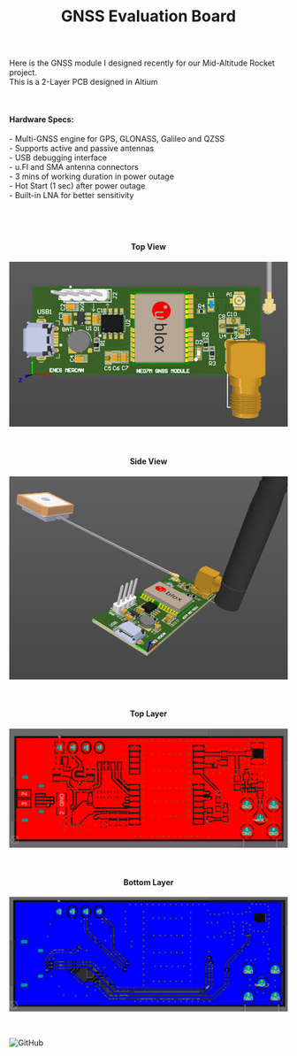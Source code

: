 <!-- BAŞLIK -->
<h1> 
  <p align="center">
     GNSS Evaluation Board
  </p>
</h1>

</br>

<!-- GİRİŞ -->

<p> Here is the GNSS module I designed recently for our Mid-Altitude Rocket project. </br> This is a 2-Layer PCB designed in Altium </p> 

</br>

<!-- ÖZELLİKLER -->
                        
<h4> Hardware Specs: </h4> 
- Multi-GNSS engine for GPS, GLONASS, Galileo and QZSS </br>
- Supports active and passive antennas </br>
-  USB debugging interface </br>
-  u.Fl and SMA antenna connectors </br>
-  3 mins of working duration in power outage </br>
- Hot Start (1 sec) after power outage </br>
-  Built-in LNA for better sensitivity </br>

<h1> 
  <p align="center">
  </p>
</h1>


<!-- GÖRSELLER -->
                        
                        
<br/>

<H4 align="center"> Top View </H4>
 <p align="center">
  <img src="./Images/Top View.png"></p>


<br/>

<H4 align="center"> Side View </H4>
<p align="center">
<img src="./Images/Side View.png"></p>

<br/>

<H4 align="center"> Top Layer </H4>
<p align="center">
<img src="./Images/Top Layer.png"></p>

<br/>

<H4 align="center"> Bottom Layer </H4>
  <p align="center">
<img src="./Images/Bottom Layer.png"></p>

</br>


![GitHub](https://img.shields.io/github/license/enesmrcn/PCB-Design)
